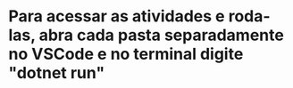 # Para acessar as atividades e roda-las, abra cada pasta separadamente no VSCode e no terminal digite "dotnet run"